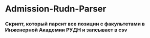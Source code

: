 # Admission-Rudn-Parser
### Скрипт, который парсит все позиции с факультетами в Инженерной Академии РУДН и запсывает в csv
